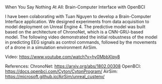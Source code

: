 When You Say Nothing At All: Brain-Computer Interface with OpenBCI

I have been colaborating with Tuan Nguyen to develop a Brain-Computer Interface application. We designed experiments from data acquisition to model deployment on Unreal Engine 4. The predictive model was built based on the architecture of ChronoNet, which is a CNN-GRU-based model. The following video demonstrated the initial robustness of the model in predicting EEG signals as control commands, followed by the movements of a drone in a simulation environment AirSim.

Video: https://www.youtube.com/watch?v=hy0MbbXIpy8

References:
ChronoNet: https://arxiv.org/abs/1802.00308
OpenBCI: https://docs.openbci.com/Cyton/CytonProgram/
AirSim: https://microsoft.github.io/AirSim/unreal_custenv/

